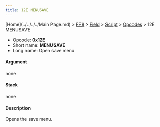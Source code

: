 ```yaml
---
title: 12E MENUSAVE
---
```


[Home](../../../../Main Page.md) > [FF8](../../../../FF8.md) > [Field](../../../Field.md) > [Script](../../Script.md) > [Opcodes](../Opcodes.md) > 12E MENUSAVE

-   Opcode: **0x12E**
-   Short name: **MENUSAVE**
-   Long name: Open save menu

#### Argument

none

#### Stack

none

#### Description

Opens the save menu.
